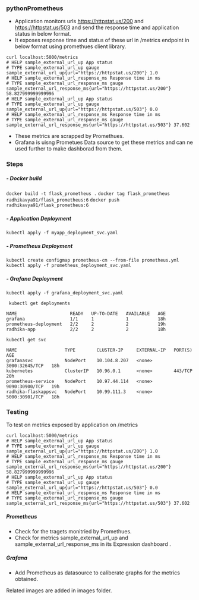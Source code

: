 ### pythonPrometheus

- Application monitors urls https://httpstat.us/200 and https://httpstat.us/503
and send the response time and application status in below format.
- It exposes response time and status of these url in /metrics endpoint in below format using promethues client library.
```
curl localhost:5000/metrics
# HELP sample_external_url_up App status
# TYPE sample_external_url_up gauge
sample_external_url_up{url="https://httpstat.us/200"} 1.0
# HELP sample_external_url_response_ms Response time in ms
# TYPE sample_external_url_response_ms gauge
sample_external_url_response_ms{url="https://httpstat.us/200"} 58.827999999999996
# HELP sample_external_url_up App status
# TYPE sample_external_url_up gauge
sample_external_url_up{url="https://httpstat.us/503"} 0.0
# HELP sample_external_url_response_ms Response time in ms
# TYPE sample_external_url_response_ms gauge
sample_external_url_response_ms{url="https://httpstat.us/503"} 37.602
```
- These metrics are scrapped by Promethues.
- Grafana is uisng Prometues Data source to get these metrics and can ne used further to make dashborad from them.


### Steps
##### - Docker build
`docker build -t flask_prometheus .`
`docker tag flask_prometheus radhikavya91/flask_prometheus:6`
`docker push radhikavya91/flask_prometheus:6`

##### - Application Deployment
`kubectl apply -f myapp_deployment_svc.yaml`

##### - Prometheus Deployment
`kubectl create configmap prometheus-cm --from-file prometheus.yml`
`kubectl apply -f prometheus_deployment_svc.yaml`

##### - Grafana Deployment
`kubectl apply -f grafana_deployment_svc.yaml`

```
 kubectl get deployments
 
NAME                    READY   UP-TO-DATE   AVAILABLE   AGE
grafana                 1/1     1            1           18h
prometheus-deployment   2/2     2            2           19h
radhika-app             2/2     2            2           18h

kubectl get svc

NAME                  TYPE        CLUSTER-IP     EXTERNAL-IP   PORT(S)          AGE
grafanasvc            NodePort    10.104.8.207   <none>        3000:32645/TCP   18h
kubernetes            ClusterIP   10.96.0.1      <none>        443/TCP          20h
prometheus-service    NodePort    10.97.44.114   <none>        9090:30900/TCP   19h
radhika-flaskappsvc   NodePort    10.99.111.3    <none>        5000:30901/TCP   18h
```

### Testing
To test on metrics exposed by application on /metrics
```
curl localhost:5000/metrics
# HELP sample_external_url_up App status
# TYPE sample_external_url_up gauge
sample_external_url_up{url="https://httpstat.us/200"} 1.0
# HELP sample_external_url_response_ms Response time in ms
# TYPE sample_external_url_response_ms gauge
sample_external_url_response_ms{url="https://httpstat.us/200"} 58.827999999999996
# HELP sample_external_url_up App status
# TYPE sample_external_url_up gauge
sample_external_url_up{url="https://httpstat.us/503"} 0.0
# HELP sample_external_url_response_ms Response time in ms
# TYPE sample_external_url_response_ms gauge
sample_external_url_response_ms{url="https://httpstat.us/503"} 37.602
```
##### Prometheus 
- Check for the tragets monitried by Promethues.
- Check for metrics sample_external_url_up and sample_external_url_response_ms in its Expression dashboard .


##### Grafana
- Add Prometheus as datasource to caliberate graphs for the metrics obtained.

Related images are added in images folder.

